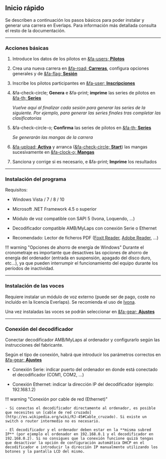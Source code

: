 ## Inicio rápido

Se describen a continuación los pasos básicos para poder instalar y generar una carrera en Everlaps. Para información más detallada consulta el resto de la documentación.

---

### Acciones básicas

1.  Introduce los datos de los pilotos en [&fa-users; **Pilotos**](./user-guide/drivers.md)

2.  Crea una nueva carrera en [&fa-road; **Carreras**](./user-guide/races.md), configura opciones generales y de [&fa-flag; **Sesión**](./race-formats/qualify-finals.md)

3.  Inscribe los pilotos participantes en [&fa-user; **Inscripciones**](./user-guide/races.md#inscripciones)

4.  &fa-check-circle; **Genera** e &fa-print; **imprime** las series de pilotos en [&fa-th; **Series**](./user-guide/races.md#series)

	*Vuelve aquí al finalizar cada sesión para generar las series de la siguiente. Por ejemplo, para generar las series finales tras completar las clasificatorias*

5.  &fa-check-circle-o; **Confirma** las series de pilotos en [&fa-th; **Series**](./user-guide/races.md#series)

	*Se generarán las mangas de la carrera*

6.  [&fa-upload; **Activa**](./user-guide/heats.md#mangas_1) y arranca ([&fa-check-circle; **Start**](./user-guide/heats.md#control-de-la-manga-activa)) las mangas sucesivamente en [&fa-clock-o; **Mangas**](./user-guide/heats.md)

7.  Sanciona y corrige si es necesario, e &fa-print; **Imprime** los resultados

---

### Instalación del programa

Requisitos:

- Windows Vista / 7 / 8 / 10

- Microsoft .NET Framework 4.5 o superior

- Módulo de voz compatible con SAPI 5 (Ivona, Loquendo, ...)

- Decodificador compatible AMB/MyLaps con conexión Serie o Ethernet

- Recomendado: Lector de ficheros PDF ([Foxit Reader](http://www.foxitsoftware.com/Secure_PDF_Reader/), [Adobe Reader](http://get.adobe.com/reader/), ...)

!!! warning "Opciones de ahorro de energía de Windows"
	Durante el cronometraje es importante que desactives las opciones de ahorro de energía del ordenador (entrada en suspensión, apagado del disco duro, etc...), ya que pueden interrumpir el funcionamiento del equipo durante los períodos de inactividad.  

---

### Instalación de las voces

Requiere instalar un módulo de voz externo (puede ser de pago, coste no incluído en la licencia Everlaps). Se recomienda el uso de [Ivona](http://www.ivona.com).

Una vez instaladas las voces se podrán seleccionar en [&fa-gear; **Ajustes**](./user-guide/config.md)

---

### Conexión del decodificador

Conectar decodificador AMB/MyLaps al ordenador y configurarlo según las instrucciones del fabricante.

Según el tipo de conexión, habrá que introducir los parámetros correctos en [&fa-gear; **Ajustes**](./user-guide/config.md)

- Conexión Serie: indicar puerto del ordenador en donde está conectado el decodificador (COM1, COM2, ...)

- Conexión Ethernet: indicar la dirección IP del decodificador (ejemplo: 192.168.1.2)


!!! warning "Conexión por cable de red (Ethernet)"
	
	- Si conectas el decodificador directamente al ordenador, es posible que necesites un [cable de red cruzado](http://es.wikipedia.org/wiki/RJ-45#Cable_cruzado). Si existe un switch o router intermedio no es necesario.
	
	- El decodificador y el ordenador deben estar en la **misma subred IP** (por ejemplo el ordenador en 192.168.0.1 y el decodificador en 192.168.0.2). Si no consigues que la conexión funcione quizá tengas que desactivar la opción de configuración automática DHCP en el decodificador e introducir la dirección IP manualmente utilizando los botones y la pantalla LCD del mismo.
	
	
	

